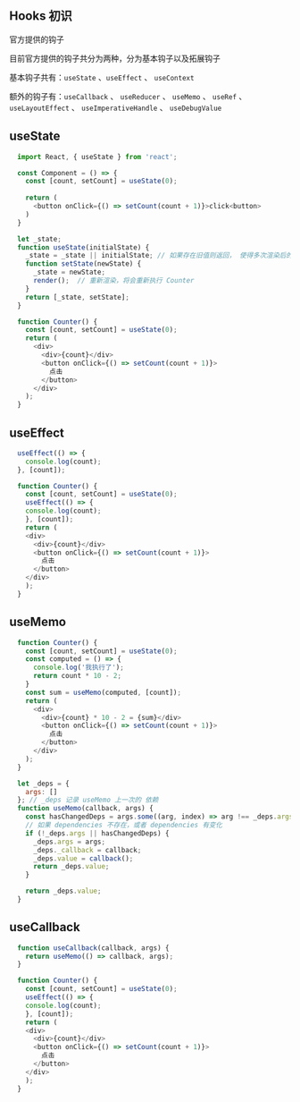 ## Hooks 初识

官方提供的钩子

目前官方提供的钩子共分为两种，分为基本钩子以及拓展钩子

基本钩子共有：`useState` 、`useEffect` 、 `useContext`

额外的钩子有：`useCallback` 、 `useReducer` 、  `useMemo` 、 `useRef` 、  `useLayoutEffect` 、 `useImperativeHandle` 、  `useDebugValue`


## useState
```javascript
  import React, { useState } from 'react';

  const Component = () => {
    const [count, setCount] = useState(0);
    
    return (
      <button onClick={() => setCount(count + 1)}>click<button>
    )
  }

  let _state;
  function useState(initialState) {
    _state = _state || initialState; // 如果存在旧值则返回， 使得多次渲染后的依然能保持状态。
    function setState(newState) {
      _state = newState;
      render();  // 重新渲染，将会重新执行 Counter
    }
    return [_state, setState];
  }

```
```javascript
  function Counter() {
    const [count, setCount] = useState(0);
    return (
      <div>
        <div>{count}</div>
        <button onClick={() => setCount(count + 1)}>
          点击
        </button>
      </div>
    );
  }

```
## useEffect
```javascript
  useEffect(() => {
    console.log(count);
  }, [count]);

```
```javascript
  function Counter() {
    const [count, setCount] = useState(0);
    useEffect(() => {
    console.log(count);
    }, [count]);
    return (
    <div>
      <div>{count}</div>
      <button onClick={() => setCount(count + 1)}>
        点击
      </button>
    </div>
    );
  }

```
## useMemo
```javascript
  function Counter() {
    const [count, setCount] = useState(0);
    const computed = () => {
      console.log('我执行了');
      return count * 10 - 2;
    }
    const sum = useMemo(computed, [count]);
    return (
      <div>
        <div>{count} * 10 - 2 = {sum}</div>
        <button onClick={() => setCount(count + 1)}>
          点击
        </button>
      </div>
    );
  }


```
```javascript
  let _deps = {
    args: []
  }; // _deps 记录 useMemo 上一次的 依赖
  function useMemo(callback, args) {
    const hasChangedDeps = args.some((arg, index) => arg !== _deps.args[index]); // 两次的 dependencies 是否完全相等
    // 如果 dependencies 不存在，或者 dependencies 有变化
    if (!_deps.args || hasChangedDeps) {
      _deps.args = args;
      _deps._callback = callback;
      _deps.value = callback();
      return _deps.value;
    }

    return _deps.value;
  }


```
## useCallback
```javascript
  function useCallback(callback, args) {
    return useMemo(() => callback, args);
  }
```
```javascript
  function Counter() {
    const [count, setCount] = useState(0);
    useEffect(() => {
    console.log(count);
    }, [count]);
    return (
    <div>
      <div>{count}</div>
      <button onClick={() => setCount(count + 1)}>
        点击
      </button>
    </div>
    );
  }

```